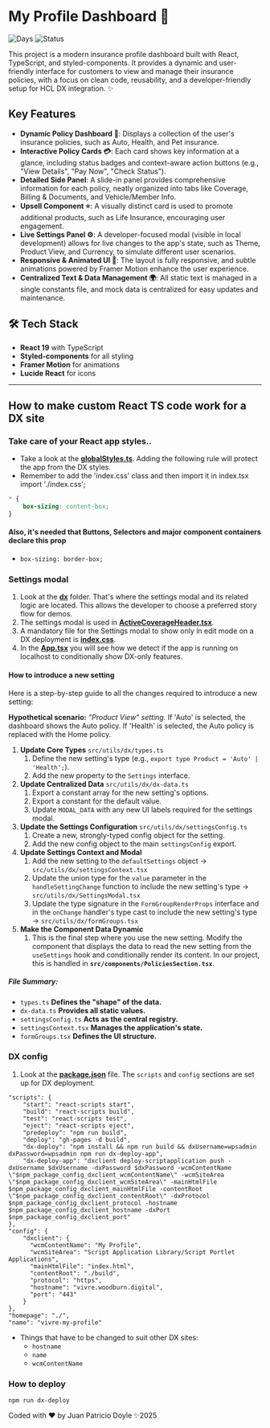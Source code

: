 # My Profile Dashboard 👤

![Days](https://img.shields.io/static/v1?label=Working-Days&message=1&color=blue)
![Status](https://img.shields.io/static/v1?label=Done-Status&message=100%&color=green)

This project is a modern insurance profile dashboard built with React, TypeScript, and styled-components. It provides a dynamic and user-friendly interface for customers to view and manage their insurance policies, with a focus on clean code, reusability, and a developer-friendly setup for HCL DX integration. ✨

## Key Features

-   **Dynamic Policy Dashboard 📄**: Displays a collection of the user's insurance policies, such as Auto, Health, and Pet insurance.
-   **Interactive Policy Cards 💳**: Each card shows key information at a glance, including status badges and context-aware action buttons (e.g., "View Details", "Pay Now", "Check Status").
-   **Detailed Side Panel**: A slide-in panel provides comprehensive information for each policy, neatly organized into tabs like Coverage, Billing & Documents, and Vehicle/Member Info.
-   **Upsell Component ⭐**: A visually distinct card is used to promote additional products, such as Life Insurance, encouraging user engagement.
-   **Live Settings Panel ⚙️**: A developer-focused modal (visible in local development) allows for live changes to the app's state, such as Theme, Product View, and Currency, to simulate different user scenarios.
-   **Responsive & Animated UI 📱**: The layout is fully responsive, and subtle animations powered by Framer Motion enhance the user experience.
-   **Centralized Text & Data Management 🌍**: All static text is managed in a single constants file, and mock data is centralized for easy updates and maintenance.

## 🛠️ Tech Stack

-   **React 19** with TypeScript
-   **Styled-components** for all styling
-   **Framer Motion** for animations
-   **Lucide React** for icons

---

## How to make custom React TS code work for a DX site

### Take care of your React app styles..

* Take a look at the **[globalStyles.ts](src/styles/globalStyles.ts)**. Adding the following rule will protect the app from the DX styles.
* Remember to add the 'index.css' class and then import it in index.tsx import './index.css';
```css
* {
    box-sizing: content-box;
}
```

#### Also, it's needed that Buttons, Selectors and major component containers declare this prop

-   `box-sizing: border-box;`

### Settings modal

1.  Look at the **[dx](src/utils/dx)** folder. That's where the settings modal and its related logic are located. This allows the developer to choose a preferred story flow for demos.
2.  The settings modal is used in **[ActiveCoverageHeader.tsx](src/components/ActiveCoverageHeader.tsx)**.
3.  A mandatory file for the Settings modal to show only in edit mode on a DX deployment is **[index.css](src/index.css)**.
4.  In the **[App.tsx](src/App.tsx)** you will see how we detect if the app is running on localhost to conditionally show DX-only features.

#### How to introduce a new setting

Here is a step-by-step guide to all the changes required to introduce a new setting:

**Hypothetical scenario:** _"Product View" setting._ If 'Auto' is selected, the dashboard shows the Auto policy. If 'Health' is selected, the Auto policy is replaced with the Home policy.

1.  **Update Core Types** `src/utils/dx/types.ts`
    1.  Define the new setting's type (e.g., `export type Product = 'Auto' | 'Health';`).
    2.  Add the new property to the `Settings` interface.
2.  **Update Centralized Data** `src/utils/dx/dx-data.ts`
    1.  Export a constant array for the new setting's options.
    2.  Export a constant for the default value.
    3.  Update `MODAL_DATA` with any new UI labels required for the settings modal.
3.  **Update the Settings Configuration** `src/utils/dx/settingsConfig.ts`
    1.  Create a new, strongly-typed config object for the setting.
    2.  Add the new config object to the main `settingsConfig` export.
4.  **Update Settings Context and Modal**
    1.  Add the new setting to the `defaultSettings` object -> `src/utils/dx/settingsContext.tsx`
    2.  Update the union type for the `value` parameter in the `handleSettingChange` function to include the new setting's type -> `src/utils/dx/SettingsModal.tsx`
    3.  Update the type signature in the `FormGroupRenderProps` interface and in the `onChange` handler's type cast to include the new setting's type -> `src/utils/dx/formGroups.tsx`
5.  **Make the Component Data Dynamic**
    1.  This is the final step where you use the new setting. Modify the component that displays the data to read the new setting from the `useSettings` hook and conditionally render its content. In our project, this is handled in **`src/components/PoliciesSection.tsx`**.

##### File Summary:

* `types.ts` **Defines the "shape" of the data.**
* `dx-data.ts` **Provides all static values.**
* `settingsConfig.ts` **Acts as the central registry.**
* `settingsContext.tsx` **Manages the application's state.**
* `formGroups.tsx` **Defines the UI structure.**

### DX config

1.  Look at the **[package.json](package.json)** file. The `scripts` and `config` sections are set up for DX deployment.

```
"scripts": {
    "start": "react-scripts start",
    "build": "react-scripts build",
    "test": "react-scripts test",
    "eject": "react-scripts eject",
    "predeploy": "npm run build",
    "deploy": "gh-pages -d build",
    "dx-deploy": "npm install && npm run build && dxUsername=wpsadmin dxPassword=wpsadmin npm run dx-deploy-app",
    "dx-deploy-app": "dxclient deploy-scriptapplication push -dxUsername $dxUsername -dxPassword $dxPassword -wcmContentName \"$npm_package_config_dxclient_wcmContentName\" -wcmSiteArea \"$npm_package_config_dxclient_wcmSiteArea\" -mainHtmlFile $npm_package_config_dxclient_mainHtmlFile -contentRoot \"$npm_package_config_dxclient_contentRoot\" -dxProtocol $npm_package_config_dxclient_protocol -hostname $npm_package_config_dxclient_hostname -dxPort $npm_package_config_dxclient_port"
},
"config": {
    "dxclient": {
      "wcmContentName": "My Profile",
      "wcmSiteArea": "Script Application Library/Script Portlet Applications",
      "mainHtmlFile": "index.html",
      "contentRoot": "./build",
      "protocol": "https",
      "hostname": "vivre.woodburn.digital",
      "port": "443"
    }
},
"homepage": "./",
"name": "vivre-my-profile"
```

* Things that have to be changed to suit other DX sites:
    * `hostname`
    * `name`
    * `wcmContentName`

### How to deploy

`npm run dx-deploy`

Coded with ❤️ by Juan Patricio Doyle ✨2025